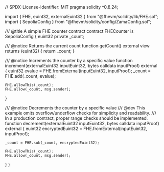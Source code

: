 // SPDX-License-Identifier: MIT
pragma solidity ^0.8.24;

import { FHE, euint32, externalEuint32 } from "@fhevm/solidity/lib/FHE.sol";
import { SepoliaConfig } from "@fhevm/solidity/config/ZamaConfig.sol";

/// @title A simple FHE counter contract
contract FHECounter is SepoliaConfig {
  euint32 private _count;

  /// @notice Returns the current count
  function getCount() external view returns (euint32) {
    return _count;
  }

  /// @notice Increments the counter by a specific value
  function increment(externalEuint32 inputEuint32, bytes calldata inputProof) external {
    euint32 evalue = FHE.fromExternal(inputEuint32, inputProof);
    _count = FHE.add(_count, evalue);

    FHE.allowThis(_count);
    FHE.allow(_count, msg.sender);
  }

  /// @notice Decrements the counter by a specific value
  /// @dev This example omits overflow/underflow checks for simplicity and readability.
  /// In a production contract, proper range checks should be implemented.
  function decrement(externalEuint32 inputEuint32, bytes calldata inputProof) external {
    euint32 encryptedEuint32 = FHE.fromExternal(inputEuint32, inputProof);

    _count = FHE.sub(_count, encryptedEuint32);

    FHE.allowThis(_count);
    FHE.allow(_count, msg.sender);
  }
}
